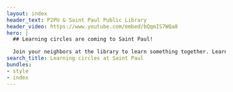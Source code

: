 ```yaml
---
layout: index
header_text: P2PU & Saint Paul Public Library
header_video: https://www.youtube.com/embed/bQqmIS7WQa8
hero: |
  ## Learning circles are coming to Saint Paul!

  Join your neighbors at the library to learn something together. Learning circles meet weekly for 6-8 weeks, and are free to join.
search_title: Learning circles at Saint Paul
bundles:
- style
- index
---
```

